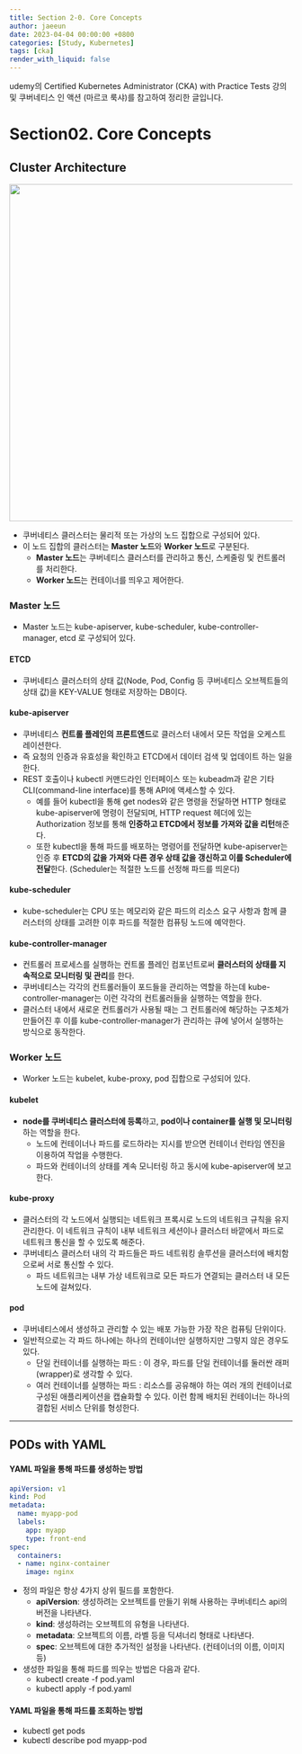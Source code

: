 ```yaml
---
title: Section 2-0. Core Concepts
author: jaeeun
date: 2023-04-04 00:00:00 +0800
categories: [Study, Kubernetes]
tags: [cka]
render_with_liquid: false
---
```


udemy의 Certified Kubernetes Administrator (CKA) with Practice Tests 강의 및 쿠버네티스 인 액션 (마르코 룩샤)를 참고하여 정리한 글입니다.

# Section02. Core Concepts

## Cluster Architecture

<img src="https://www.redhat.com/rhdc/managed-files/kubernetes_diagram-v3-770x717_0.svg" width="600">

- 쿠버네티스 클러스터는 물리적 또는 가상의 노드 집합으로 구성되어 있다.
- 이 노드 집합의 클러스터는 **Master 노드**와 **Worker 노드**로 구분된다.
  - **Master 노드**는 쿠버네티스 클러스터를 관리하고 통신, 스케줄링 및 컨트롤러를 처리한다.
  - **Worker 노드**는 컨테이너를 띄우고 제어한다.

### Master 노드
- Master 노드는 kube-apiserver, kube-scheduler, kube-controller-manager, etcd 로 구성되어 있다.

#### ETCD
- 쿠버네티스 클러스터의 상태 값(Node, Pod, Config 등 쿠버네티스 오브젝트들의 상태 값)을 KEY-VALUE 형태로 저장하는 DB이다.

#### kube-apiserver
- 쿠버네티스 **컨트롤 플레인의 프론트엔드**로 클러스터 내에서 모든 작업을 오케스트레이션한다.
- 즉 요청의 인증과 유효성을 확인하고 ETCD에서 데이터 검색 및 업데이트 하는 일을 한다.
- REST 호출이나 kubectl 커맨드라인 인터페이스 또는 kubeadm과 같은 기타 CLI(command-line interface)를 통해 API에 액세스할 수 있다.
  - 예를 들어 kubectl을 통해 get nodes와 같은 명령을 전달하면 HTTP 형태로 kube-apiserver에 명령이 전달되며, HTTP request 헤더에 있는 Authorization 정보를 통해 **인증하고 ETCD에서 정보를 가져와 값을 리턴**해준다.
  - 또한 kubectl을 통해 파드를 배포하는 명령어를 전달하면 kube-apiserver는 인증 후 **ETCD의 값을 가져와 다른 경우 상태 값을 갱신하고 이를 Scheduler에 전달**한다. (Scheduler는 적절한 노드를 선정해 파드를 띄운다)

#### kube-scheduler
- kube-scheduler는 CPU 또는 메모리와 같은 파드의 리소스 요구 사항과 함께 클러스터의 상태를 고려한 이후 파드를 적절한 컴퓨팅 노드에 예약한다.

#### kube-controller-manager
- 컨트롤러 프로세스를 실행하는 컨트롤 플레인 컴포넌트로써 **클러스터의 상태를 지속적으로 모니터링 및 관리**를 한다.
- 쿠버네티스는 각각의 컨트롤러들이 포드들을 관리하는 역할을 하는데 kube-controller-manager는 이런 각각의 컨트롤러들을 실행하는 역할을 한다.
- 클러스터 내에서 새로운 컨트롤러가 사용될 때는 그 컨트롤러에 해당하는 구조체가 만들어진 후 이를 kube-controller-manager가 관리하는 큐에 넣어서 실행하는 방식으로 동작한다.

### Worker 노드
- Worker 노드는 kubelet, kube-proxy, pod 집합으로 구성되어 있다.

#### kubelet
- **node를 쿠버네티스 클러스터에 등록**하고, **pod이나 container를 실행 및 모니터링**하는 역할을 한다.
  - 노드에 컨테이너나 파드를 로드하라는 지시를 받으면 컨테이너 런타임 엔진을 이용하여 작업을 수행한다.
  - 파드와 컨테이너의 상태를 계속 모니터링 하고 동시에 kube-apiserver에 보고한다.

#### kube-proxy
- 클러스터의 각 노드에서 실행되는 네트워크 프록시로 노드의 네트워크 규칙을 유지 관리한다. 이 네트워크 규칙이 내부 네트워크 세션이나 클러스터 바깥에서 파드로 네트워크 통신을 할 수 있도록 해준다.
- 쿠버네티스 클러스터 내의 각 파드들은 파드 네트워킹 솔루션을 클러스터에 배치함으로써 서로 통신할 수 있다.
  - 파드 네트워크는 내부 가상 네트워크로 모든 파드가 연결되는 클러스터 내 모든 노드에 걸쳐있다.

#### pod
- 쿠버네티스에서 생성하고 관리할 수 있는 배포 가능한 가장 작은 컴퓨팅 단위이다.
- 일반적으로는 각 파드 하나에는 하나의 컨테이너만 실행하지만 그렇지 않은 경우도 있다.
  - 단일 컨테이너를 실행하는 파드 :  이 경우, 파드를 단일 컨테이너를 둘러싼 래퍼(wrapper)로 생각할 수 있다. 
  - 여러 컨테이너를 실행하는 파드 :  리소스를 공유해야 하는 여러 개의 컨테이너로 구성된 애플리케이션을 캡슐화할 수 있다. 이런 함께 배치된 컨테이너는 하나의 결합된 서비스 단위를 형성한다.

---

## PODs with YAML

#### YAML 파일을 통해 파드를 생성하는 방법

```yaml
apiVersion: v1
kind: Pod
metadata:
  name: myapp-pod
  labels:
    app: myapp
    type: front-end
spec:
  containers:
  - name: nginx-container
    image: nginx
```

- 정의 파일은 항상 4가지 상위 필드를 포함한다.
  - **apiVersion**: 생성하려는 오브젝트를 만들기 위해 사용하는 쿠버네티스 api의 버전을 나타낸다.
  - **kind**: 생성하려는 오브젝트의 유형을 나타낸다.
  - **metadata**: 오브젝트의 이름, 라벨 등을 딕셔너리 형태로 나타낸다. 
  - **spec**: 오브젝트에 대한 추가적인 설정을 나타낸다. (컨테이너의 이름, 이미지 등)
- 생성한 파일을 통해 파드를 띄우는 방법은 다음과 같다.
  - kubectl create -f pod.yaml
  - kubectl apply -f pod.yaml

#### YAML 파일을 통해 파드를 조회하는 방법
- kubectl get pods
- kubectl describe pod myapp-pod
